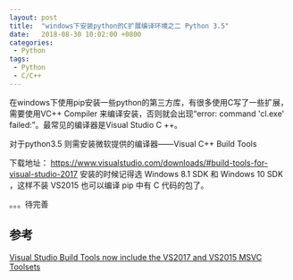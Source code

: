 ```yaml
---
layout: post
title:  "windows下安装python的C扩展编译环境之二 Python 3.5"
date:   2018-08-30 10:02:00 +0800
categories:
 - Python
tags:
 - Python
 - C/C++
---
```



在windows下使用pip安装一些python的第三方库，有很多使用C写了一些扩展，需要使用VC++ Compiler 来编译安装，否则就会出现“error: command 'cl.exe' failed:”。最常见的编译器是Visual Studio C ++。

对于python3.5 则需安装微软提供的编译器——Visual C++ Build Tools

下载地址： https://www.visualstudio.com/downloads/#build-tools-for-visual-studio-2017
安装的时候记得选 Windows 8.1 SDK 和 Windows 10 SDK ，这样不装 VS2015 也可以编译 pip 中有 C 代码的包了。


。。。待完善
  


## 参考
[Visual Studio Build Tools now include the VS2017 and VS2015 MSVC Toolsets](https://blogs.msdn.microsoft.com/vcblog/2017/11/02/visual-studio-build-tools-now-include-the-vs2017-and-vs2015-msvc-toolsets/)    
